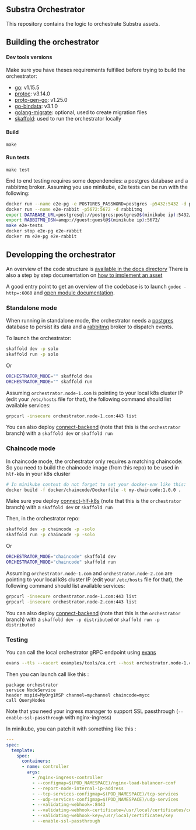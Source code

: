 ## Substra Orchestrator

This repository contains the logic to orchestrate Substra assets.

## Building the orchestrator

#### Dev tools versions

Make sure you have theses requirements fulfilled before trying to build the orchestrator:

- [go](https://golang.org/): v1.15.5
- [protoc](https://github.com/protocolbuffers/protobuf): v3.14.0
- [proto-gen-go](https://grpc.io/docs/languages/go/quickstart/#prerequisites): v1.25.0
- [go-bindata](https://github.com/go-bindata/go-bindata): v3.1.0
- [golang-migrate](https://github.com/golang-migrate/migrate): optional, used to create migration files
- [skaffold](https://skaffold.dev/): used to run the orchestrator locally

#### Build

`make`

#### Run tests

`make test`

End to end testing requires some dependencies: a postgres database and a rabbitmq broker.
Assuming you use minikube, e2e tests can be run with the following:

```bash
docker run --name e2e-pg -e POSTGRES_PASSWORD=postgres -p5432:5432 -d postgres
docker run --name e2e-rabbit -p5672:5672 -d rabbitmq
export DATABASE_URL=postgresql://postgres:postgres@$(minikube ip):5432/postgres?sslmode=disable
export RABBITMQ_DSN=amqp://guest:guest@$(minikube ip):5672/
make e2e-tests
docker stop e2e-pg e2e-rabbit
docker rm e2e-pg e2e-rabbit
```

## Developping the orchestrator

An overview of the code structure is [available in the docs directory](./docs/architecture.md)
There is also a step by step documentation on [how to implement an asset](./docs/asset-dev.md)

A good entry point to get an overview of the codebase is to launch `godoc -http=:6060` and [open module documentation](http://localhost:6060/pkg/github.com/owkin/orchestrator/).

### Standalone mode

When running in standalone mode, the orchestrator needs a [postgres](https://www.postgresql.org/)
database to persist its data and a [rabbitmq](https://www.rabbitmq.com/) broker to dispatch events.

To launch the orchestrator:
```bash
skaffold dev -p solo
skaffold run -p solo
```

Or

```bash
ORCHESTRATOR_MODE="" skaffold dev
ORCHESTRATOR_MODE="" skaffold run

```

Assuming `orchestrator.node-1.com` is pointing to your local k8s cluster IP (edit your `/etc/hosts` file for that), the following command should list available services:
```bash
grpcurl -insecure orchestrator.node-1.com:443 list
```

You can also deploy [connect-backend](https://github.com/owkin/connect-backend/tree/orchestrator) (note that this is the `orchestrator` branch) with a `skaffold dev` or `skaffold run`

### Chaincode mode

In chaincode mode, the orchestrator only requires a matching chaincode:
So you need to build the chaincode image (from this repo) to be used in `hlf-k8s` in your k8s cluster

```bash
# In minikube context do not forget to set your docker-env like this: `eval $(minikube -p minikube docker-env)
docker build -f docker/chaincode/Dockerfile -t my-chaincode:1.0.0 .
```

Make sure you deploy [connect-hlf-k8s](https://github.com/owkin/connect-hlf-k8s/tree/orchestrator) (note that this is the `orchestrator` branch) with a `skaffold dev` or `skaffold run`

Then, in the orchestrator repo:

```bash
skaffold dev -p chaincode -p -solo
skaffold run -p chaincode -p -solo
```

Or

```bash
ORCHESTRATOR_MODE="chaincode" skaffold dev
ORCHESTRATOR_MODE="chaincode" skaffold run
```

Assuming `orchestrator.node-1.com` and `orchestrator.node-2.com` are pointing to your local k8s cluster IP (edit your `/etc/hosts` file for that), the following command should list available services:
```bash
grpcurl -insecure orchestrator.node-1.com:443 list
grpcurl -insecure orchestrator.node-2.com:443 list
```

You can also deploy [connect-backend](https://github.com/owkin/connect-backend/tree/orchestrator) (note that this is the `orchestrator` branch) with a `skaffold dev -p distributed` or `skaffold run -p distributed`

### Testing

You can call the local orchestrator gRPC endpoint using [evans](https://github.com/ktr0731/evans)

```bash
evans --tls --cacert examples/tools/ca.crt --host orchestrator.node-1.com -p 443 -r repl --cert examples/tools/client-org-1.crt --certkey examples/tools/client-org-1.key
```

Then you can launch call like this :
```
package orchestrator
service NodeService
header mspid=MyOrg1MSP channel=mychannel chaincode=mycc
call QueryNodes
```

Note that you need your ingress manager to support SSL passthrough (`--enable-ssl-passthrough` with nginx-ingress)

In minikube, you can patch it with something like this :

```yaml
---
spec:
  template:
    spec:
      containers:
      - name: controller
        args:
          - /nginx-ingress-controller
          - --configmap=$(POD_NAMESPACE)/nginx-load-balancer-conf
          - --report-node-internal-ip-address
          - --tcp-services-configmap=$(POD_NAMESPACE)/tcp-services
          - --udp-services-configmap=$(POD_NAMESPACE)/udp-services
          - --validating-webhook=:8443
          - --validating-webhook-certificate=/usr/local/certificates/cert
          - --validating-webhook-key=/usr/local/certificates/key
          - --enable-ssl-passthrough

```
